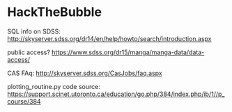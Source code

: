 # HackTheBubble

SQL info on SDSS:
http://skyserver.sdss.org/dr14/en/help/howto/search/introduction.aspx


public access? https://www.sdss.org/dr15/manga/manga-data/data-access/


CAS FAq: http://skyserver.sdss.org/CasJobs/faq.aspx

plotting_routine.py code source: https://support.scinet.utoronto.ca/education/go.php/384/index.php/ib/1//p_course/384
